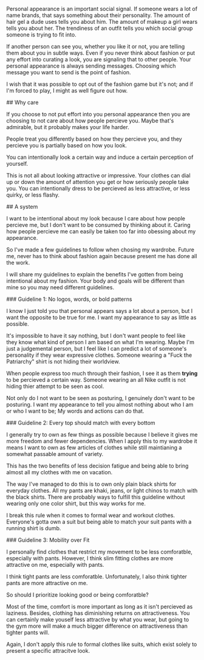 Personal appearance is an important social signal.
If someone wears a lot of name brands, that says something about their personality.
The amount of hair gel a dude uses tells you about him.
The amount of makeup a girl wears tells you about her.
The trendiness of an outfit tells you which social group someone is trying to fit into.

If another person can see you, whether you like it or not, you are telling them about you in subtle ways.
Even if you never think about fashion or put any effort into curating a look, you are signaling that to other people.
Your personal appearance is always sending messages.
Choosing which message you want to send is the point of fashion.

I wish that it was possible to opt out of the fashion game but it's not;
and if I'm forced to play, I might as well figure out how.

\## Why care

If you choose to not put effort into you personal appearance then you are choosing to not care about how people percieve you.
Maybe that's admirable, but it probably makes your life harder.

People treat you differently based on how they percieve you, and they percieve you is partially based on how you look.

You can intentionally look a certain way and induce a certain perception of yourself.

This is not all about looking attractive or impressive.
Your clothes can dial up or down the amount of attention you get or how seriously people take you.
You can intentionally dress to be percieved as less attractive, or less quirky, or less flashy.

\## A system

I want to be intentional about my look because I care about how people percieve me, but I don't want to be consumed by thinking about it.
Caring how people percieve me can easily be taken too far into obessing about my appearance.

So I've made a few guidelines to follow when chosing my wardrobe.
Future me, never has to think about fashion again because present me has done all the work.

I will share my guidelines to explain the benefits I've gotten from being intentional about my fashion.
Your body and goals will be different than mine so you may need different guidelines.

\### Guideline 1: No logos, words, or bold patterns

I know I just told you that personal appears says a lot about a person, but I want the opposite to be true for me.
I want my appearance to say as little as possible.

It's impossible to have it say nothing, but I don't want people to feel like they know what kind of person I am based on what I'm wearing.
Maybe I'm just a judgemental person, but I feel like I can predict a lot of someone's personality if they wear expressive clothes.
Someone wearing a "Fuck the Patriarchy" shirt is not hiding their worldview.

When people express too much through their fashion, I see it as them **trying** to be percieved a certain way.
Someone wearing an all Nike outfit is not hiding thier attempt to be seen as cool.

Not only do I not want to be seen as posturing, I genuinely don't want to be posturing.
I want my appearance to tell you almost nothing about who I am or who I want to be;
My words and actions can do that.

\### Guideline 2: Every top should match with every bottom

I generally try to own as few things as possible because I believe it gives me more freedom and fewer dependencies.
When I apply this to my wardrobe it means I want to own as few articles of clothes while still maintianing a somewhat passable amount of variety.

This has the two benefits of less decision fatigue and being able to bring almost all my clothes with me on vacation.

The way I've managed to do this is to own only plain black shirts for everyday clothes.
All my pants are khaki, jeans, or light chinos to match with the black shirts.
There are probably ways to fulfill this guideline without wearing only one color shirt, but this way works for me.

I break this rule when it comes to formal wear and workout clothes.
Everyone's gotta own a suit but being able to match your suit pants with a running shirt is dumb.

\### Guideline 3: Mobility over Fit

I personally find clothes that restrict my movement to be less comforatble, especially with pants.
However, I think slim fitting clothes are more attractive on me, especially with pants.

I think tight pants are less comforatble.
Unfortunately, I also think tighter pants are more attractive on me.

So should I prioritize looking good or being comforatble?

Most of the time, comfort is more important as long as it isn't percieved as laziness.
Besides, clothing has diminishing returns on attractiveness.
You can certainly make youself less attractive by what you wear, but going to the gym more will make a much bigger difference on attractiveness than tighter pants will.

Again, I don't apply this rule to formal clothes like suits, which exist solely to present a specific attracitve look.

